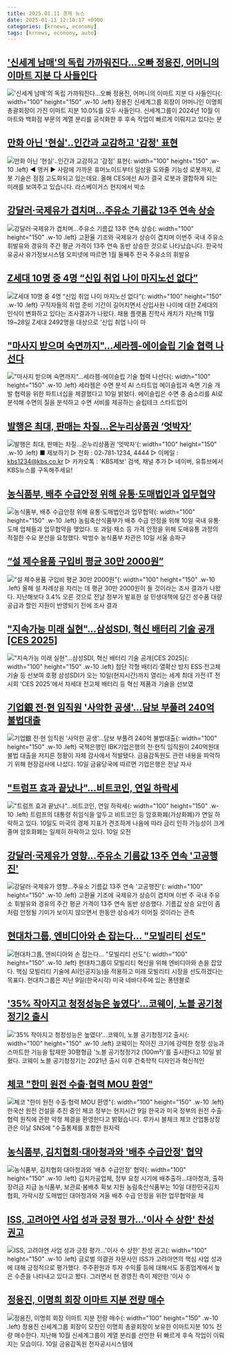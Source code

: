 ```yaml
---
title: 2025.01.11 경제 뉴스
date: 2025-01-11 12:10:17 +0900
categories: [krnews, economy]
tags: [krnews, economy, auto]
---
```

## ['신세계 남매'의 독립 가까워진다...오빠 정용진, 어머니의 이마트 지분 다 사들인다](https://n.news.naver.com/mnews/article/469/0000843433)

!['신세계 남매'의 독립 가까워진다...오빠 정용진, 어머니의 이마트 지분 다 사들인다](https://mimgnews.pstatic.net/image/origin/469/2025/01/10/843433.jpg?type=nf220_150){: width="100" height="150" .w-10 .left}
정용진 신세계그룹 회장이 어머니인 이명희 총괄회장이 가진 이마트 지분 10.0%를 모두 사들인다. 신세계그룹이 2024년 10월 이마트와 백화점 부문의 계열 분리를 공식화한 후 후속 작업이 빠르게 이뤄지고 있다는 분

## [만화 아닌 '현실'‥인간과 교감하고 '감정' 표현](https://n.news.naver.com/mnews/article/214/0001399187)

![만화 아닌 '현실'‥인간과 교감하고 '감정' 표현](https://mimgnews.pstatic.net/image/origin/214/2025/01/10/1399187.jpg?type=nf220_150){: width="100" height="150" .w-10 .left}
◀ 앵커 ▶ 사람에 가까운 휴머노이드부터 일상을 도와줄 기능성 로봇까지, 로봇 기술은 점점 고도화되고 있는데요. 올해 CES에선 AI가 결국 로봇과 결합하게 되는 미래를 보여주고 있습니다. 라스베이거스 현지에서 박소

## [강달러·국제유가 겹치며…주유소 기름값 13주 연속 상승](https://n.news.naver.com/mnews/article/422/0000704547)

![강달러·국제유가 겹치며…주유소 기름값 13주 연속 상승](https://mimgnews.pstatic.net/image/origin/422/2025/01/11/704547.jpg?type=nf220_150){: width="100" height="150" .w-10 .left}
고환율 기조와 국제유가 상승이 겹치며 이번주 국내 주유소 휘발유와 경유의 주간 평균 가격이 13주 연속 동반 상승한 것으로 나타났습니다. 한국석유공사 유가정보시스템 오피넷에 따르면 1월 둘째주 전국 주유소의 휘발유

## [Z세대 10명 중 4명 “신입 취업 나이 마지노선 없다”](https://n.news.naver.com/mnews/article/123/0002350744)

![Z세대 10명 중 4명 “신입 취업 나이 마지노선 없다”](https://mimgnews.pstatic.net/image/origin/123/2025/01/11/2350744.jpg?type=nf220_150){: width="100" height="150" .w-10 .left}
구직자들의 취업 준비 기간이 길어지면서 신입사원 나이에 대한 Z세대의 인식이 변화하고 있다는 조사결과가 나왔다. 채용 플랫폼 진학사 캐치가 지난해 11월 19~28일 Z세대 2492명을 대상으로 '신입 취업 나이 마

## ["마사지 받으며 숙면까지"…세라젬-에이슬립 기술 협력 나선다](https://n.news.naver.com/mnews/article/421/0008014460)

!["마사지 받으며 숙면까지"…세라젬-에이슬립 기술 협력 나선다](https://mimgnews.pstatic.net/image/origin/421/2025/01/10/8014460.jpg?type=nf220_150){: width="100" height="150" .w-10 .left}
세라젬은 수면 분석 AI 스타트업 에이슬립과 숙면 기술 개발 협력을 위한 파트너십을 체결했다고 10일 밝혔다. 에이슬립은 수면 중 숨소리를 AI로 분석해 수면의 질을 분석하고 수면 서비를 제공하는 슬립테크 스타트업이

## [발행은 최대, 판매는 차질…온누리상품권 ‘엇박자’](https://n.news.naver.com/mnews/article/056/0011872909)

![발행은 최대, 판매는 차질…온누리상품권 ‘엇박자’](https://mimgnews.pstatic.net/image/origin/056/2025/01/10/11872909.jpg?type=nf220_150){: width="100" height="150" .w-10 .left}
■ 제보하기 ▷ 전화 : 02-781-1234, 4444 ▷ 이메일 : kbs1234@kbs.co.kr ▷ 카카오톡 : 'KBS제보' 검색, 채널 추가 ▷ 네이버, 유튜브에서 KBS뉴스를 구독해주세요!

## [농식품부, 배추 수급안정 위해 유통·도매법인과 업무협약](https://n.news.naver.com/mnews/article/018/0005922699)

![농식품부, 배추 수급안정 위해 유통·도매법인과 업무협약](https://mimgnews.pstatic.net/image/origin/018/2025/01/10/5922699.jpg?type=nf220_150){: width="100" height="150" .w-10 .left}
농림축산식품부가 배추 수급 안정을 위해 10일 국내 유통·도매 업체들과 업무협약을 맺었다. 또 과일·채소 등 가격 안정을 위해 도매유통 과정의 적절한 수요 분산을 요청했다. 박범수 농식품부 차관은 10일 서울 송파구

## [“설 제수용품 구입비 평균 30만 2000원”](https://n.news.naver.com/mnews/article/081/0003510150)

![“설 제수용품 구입비 평균 30만 2000원”](https://mimgnews.pstatic.net/image/origin/081/2025/01/10/3510150.jpg?type=nf220_150){: width="100" height="150" .w-10 .left}
올해 설 차례상을 차리는 데 평균 30만 2000원이 들 것이라는 조사 결과가 나왔다. 지난해보다 3.4% 오른 것으로 전날 정부가 발표한 설 민생대책에 담긴 성수품 대량 공급과 할인 지원이 반영되기 전에 조사 결과

## ["지속가능 미래 실현"…삼성SDI, 혁신 배터리 기술 공개[CES 2025]](https://n.news.naver.com/mnews/article/001/0015152655)

!["지속가능 미래 실현"…삼성SDI, 혁신 배터리 기술 공개[CES 2025]](https://mimgnews.pstatic.net/image/origin/001/2025/01/10/15152655.jpg?type=nf220_150){: width="100" height="150" .w-10 .left}
첨단 각형 배터리·열확산 방지 ESS·전고체 기술 등 선보여 호평 삼성SDI가 오는 10일(현지시간)까지 열리는 세계 최대 가전·IT 전시회 'CES 2025'에서 차세대 전고체 배터리 등 혁신 제품과 기술을 선보였

## [기업銀 전·현 임직원 '사악한 공생'…담보 부풀려 240억 불법대출](https://n.news.naver.com/mnews/article/025/0003414044)

![기업銀 전·현 임직원 '사악한 공생'…담보 부풀려 240억 불법대출](https://mimgnews.pstatic.net/image/origin/025/2025/01/10/3414044.jpg?type=nf220_150){: width="100" height="150" .w-10 .left}
국책은행인 IBK기업은행의 전·현직 임직원이 240억원대 불법 대출을 저지른 정황이 자체 감사에서 적발됐다. 금융감독원도 관련 내용을 파악하기 위해 현장검사에 나섰다. 10일 금융당국에 따르면 기업은행은 전날 자사

## ["트럼프 효과 끝났나"…비트코인, 연일 하락세](https://n.news.naver.com/mnews/article/243/0000071047)

!["트럼프 효과 끝났나"…비트코인, 연일 하락세](https://mimgnews.pstatic.net/image/origin/243/2025/01/10/71047.jpg?type=nf220_150){: width="100" height="150" .w-10 .left}
트럼프의 대통령 취임식을 앞두고 비트코인 등 암호화폐(가상화폐)가 연일 하락하고 있다. 10일도 미국의 경제 지표가 견조하게 나옴에 따라 금리 인하 가능성이 크게 줄며 암호화폐는 일제히 하락하고 있다. 10일 오전

## [강달러·국제유가 영향…주유소 기름값 13주 연속 '고공행진'](https://n.news.naver.com/mnews/article/001/0015153810)

![강달러·국제유가 영향…주유소 기름값 13주 연속 '고공행진'](https://mimgnews.pstatic.net/image/origin/001/2025/01/11/15153810.jpg?type=nf220_150){: width="100" height="150" .w-10 .left}
고환율 기조에 국제유가 상승이 겹치며 이번 주 국내 주유소 휘발유와 경유의 주간 평균 가격이 13주 연속 동반 상승했다. 기름값 상승 요인이 좀처럼 안정될 기미가 보이지 않으면서 한동안 상승세가 이어질 것이라는 관측

## [현대차그룹, 엔비디아와 손 잡는다… "모빌리티 선도"](https://n.news.naver.com/mnews/article/119/0002912434)

![현대차그룹, 엔비디아와 손 잡는다… "모빌리티 선도"](https://mimgnews.pstatic.net/image/origin/119/2025/01/10/2912434.jpg?type=nf220_150){: width="100" height="150" .w-10 .left}
현대차그룹이 모빌리티 혁신을 위해 엔비디아와 손을 잡았다. 핵심 모빌리티 기술에 AI(인공지능)을 적용하고 미래 모빌리티 시장을 선도하겠다는 목표다. 현대차그룹은 지난 9일(한국시각) 미국 네바다주에 있는 퐁텐블로

## ['35% 작아지고 청정성능은 높였다'...코웨이, 노블 공기청정기2 출시](https://n.news.naver.com/mnews/article/008/0005139524)

!['35% 작아지고 청정성능은 높였다'...코웨이, 노블 공기청정기2 출시](https://mimgnews.pstatic.net/image/origin/008/2025/01/10/5139524.jpg?type=nf220_150){: width="100" height="150" .w-10 .left}
코웨이는 작아진 크기에 강력한 청정 성능과 스마트한 기능을 탑재한 30평형급 '노블 공기청정기2 (100m²)'를 출시한다고 10일 밝혔다. 코웨이 노블 공기청정기는 2021년 출시 이후 건축학적 디자인과 혁신적인

## [체코 "한미 원전 수출·협력 MOU 환영"](https://n.news.naver.com/mnews/article/214/0001399177)

![체코 "한미 원전 수출·협력 MOU 환영"](https://mimgnews.pstatic.net/image/origin/214/2025/01/10/1399177.jpg?type=nf220_150){: width="100" height="150" .w-10 .left}
한국산 원전 건설을 추진 중인 체코 정부는 현지시간 9일 한국과 미국 정부의 원전 수출·협력 원칙에 관한 약정 체결을 환영한다고 밝혔습니다. 루카시 블체크 체코 산업통상장관은 이날 SNS에 "수출통제를 포함한 원자력

## [농식품부, 김치협회·대아청과와 '배추 수급안정' 협약](https://n.news.naver.com/mnews/article/001/0015153518)

![농식품부, 김치협회·대아청과와 '배추 수급안정' 협약](https://mimgnews.pstatic.net/image/origin/001/2025/01/10/15153518.jpg?type=nf220_150){: width="100" height="150" .w-10 .left}
김치가공업체, 정부 요청 시기에 배추출하…대아청과, 출하장려금 지급 농식품부, 보관료·봄배추 확보 지원 농림축산식품부는 10일 대한민국김치협회, 가락시장 도매법인 대아청과와 겨울 배추 수급 안정을 위한 업무협약을 체

## [ISS, 고려아연 사업 성과 긍정 평가…'이사 수 상한' 찬성 권고](https://n.news.naver.com/mnews/article/008/0005139548)

![ISS, 고려아연 사업 성과 긍정 평가…'이사 수 상한' 찬성 권고](https://mimgnews.pstatic.net/image/origin/008/2025/01/10/5139548.jpg?type=nf220_150){: width="100" height="150" .w-10 .left}
글로벌 의결권 자문사인 ISS가 고려아연의 핵심 사업 성과에 대해 긍정적으로 평가했다. 주주환원과 투자 수익률 등에 대해서도 동종업계에서 높은 수준을 나타내고 있다고 봤다. 그러면서 현 경영진 측이 제안한 '이사 수

## [정용진, 이명희 회장 이마트 지분 전량 매수](https://n.news.naver.com/mnews/article/277/0005530983)

![정용진, 이명희 회장 이마트 지분 전량 매수](https://mimgnews.pstatic.net/image/origin/277/2025/01/10/5530983.jpg?type=nf220_150){: width="100" height="150" .w-10 .left}
정용진 신세계그룹 회장이 모친인 이명희 총괄회장이 보유한 이마트지분 10% 전량 매수한다. 지난해 10월 신세계그룹이 계열 분리를 선언한 뒤 빠르게 후속 작업이 이뤄지는 모습이다. 10일 금융감독원 전자공시시스템에

